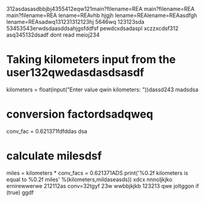 312asdasasdbbjbj4355412eqw121main?filename=REA
main?filename=REA
main?filename=REA
lename=REAvhb hjgjh
lename=REAlename=REAasdfgh
lename=REAsadwq131231312123hj
5646wq
123123sda
53453543erwdsdaasddsahjgsfddfsf
pewdcxdsadaspl
xczzxcdsf312
asq345132dsadf
dont read meioj234
# Taking kilometers input from the user132qwedasdasdsasdf
kilometers = float(input("Enter value qwin kilometers: "))dassd243
madsdsa
# conversion factordsadqweq
conv_fac = 0.621371fdfddas
dsa
# calculate milesdsf
miles = kilometers * conv_facs = 0.621371ADS
print('%0.2f kilometers is equal to %0.2f miles' %(kilometers,mildaseasds))
xdcx  nnnoljkjko
ernirewwerwe
212112as
conv=32tgyf
23w
wwbbjkjkb
123213
qwe
joltggon if (true)
ggdf
